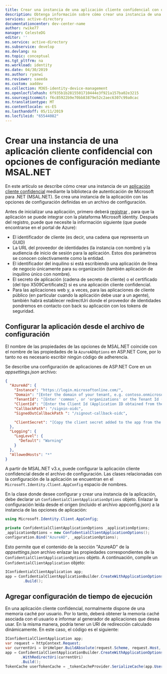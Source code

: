 ```yaml
---
title: Crear una instancia de una aplicación cliente confidencial con opciones (biblioteca de autenticación de Microsoft para. NET) | Azure
description: Obtenga información sobre cómo crear una instancia de una aplicación cliente confidencial con opciones de configuración mediante la biblioteca de autenticación de Microsoft para .NET (MSAL.NET).
services: active-directory
documentationcenter: dev-center-name
author: rwike77
manager: CelesteDG
editor: ''
ms.service: active-directory
ms.subservice: develop
ms.devlang: na
ms.topic: conceptual
ms.tgt_pltfrm: na
ms.workload: identity
ms.date: 04/30/2019
ms.author: ryanwi
ms.reviewer: saeeda
ms.custom: aaddev
ms.collection: M365-identity-device-management
ms.openlocfilehash: 6f935b1b2815501710444e3f921a157ba02e3215
ms.sourcegitcommit: f6c85922b9e70bb83879e52c2aec6307c99a0cac
ms.translationtype: MT
ms.contentlocale: es-ES
ms.lasthandoff: 05/11/2019
ms.locfileid: "65544082"
---
```

# <a name="instantiate-a-confidential-client-application-with-configuration-options-using-msalnet"></a>Crear una instancia de una aplicación cliente confidencial con opciones de configuración mediante MSAL.NET

En este artículo se describe cómo crear una instancia de un [aplicación cliente confidencial](msal-client-applications.md) mediante la biblioteca de autenticación de Microsoft para .NET (MSAL.NET).  Se crea una instancia de la aplicación con las opciones de configuración definidas en un archivo de configuración.

Antes de inicializar una aplicación, primero deberá [registrar](quickstart-register-app.md) , para que la aplicación se puede integrar con la plataforma Microsoft identity. Después del registro, puede que necesite la información siguiente (que puede encontrarse en el portal de Azure):

- El identificador de cliente (es decir, una cadena que representa un GUID)
- La URL del proveedor de identidades (la instancia con nombre) y la audiencia de inicio de sesión para la aplicación. Estos dos parámetros se conocen colectivamente como la entidad.
- El identificador del inquilino si está escribiendo una aplicación de línea de negocio únicamente para su organización (también aplicación de inquilino único con nombre).
- El secreto de aplicación (cadena de secreto de cliente) o el certificado (del tipo X509Certificate2) si es una aplicación cliente confidencial.
- Para las aplicaciones web y, a veces, para las aplicaciones de cliente público (en particular cuando la aplicación debe usar a un agente), también habrá establecer redirectUri donde el proveedor de identidades pondremos en contacto con back su aplicación con los tokens de seguridad.

## <a name="configure-the-application-from-the-config-file"></a>Configurar la aplicación desde el archivo de configuración
El nombre de las propiedades de las opciones de MSAL.NET coincide con el nombre de las propiedades de la `AzureADOptions` en ASP.NET Core, por lo tanto no es necesario escribir ningún código de adherencia.

Se describe una configuración de aplicaciones de ASP.NET Core en un *appsettings.json* archivo:

```json
{
  "AzureAd": {
    "Instance": "https://login.microsoftonline.com/",
    "Domain": "[Enter the domain of your tenant, e.g. contoso.onmicrosoft.com]",
    "TenantId": "[Enter 'common', or 'organizations' or the Tenant Id (Obtained from the Azure portal. Select 'Endpoints' from the 'App registrations' blade and use the GUID in any of the URLs), e.g. da41245a5-11b3-996c-00a8-4d99re19f292]",
    "ClientId": "[Enter the Client Id (Application ID obtained from the Azure portal), e.g. ba74781c2-53c2-442a-97c2-3d60re42f403]",
    "CallbackPath": "/signin-oidc",
    "SignedOutCallbackPath ": "/signout-callback-oidc",

    "ClientSecret": "[Copy the client secret added to the app from the Azure portal]"
  },
  "Logging": {
    "LogLevel": {
      "Default": "Warning"
    }
  },
  "AllowedHosts": "*"
}
```

A partir de MSAL.NET v3.x, puede configurar la aplicación cliente confidencial desde el archivo de configuración. Las clases relacionadas con la configuración de la aplicación se encuentran en el `Microsoft.Identity.Client.AppConfig` espacio de nombres.

En la clase donde desee configurar y crear una instancia de la aplicación, debe declarar un `ConfidentialClientApplicationOptions` objeto.  Enlazar la configuración leída desde el origen (incluido el archivo appconfig.json) a la instancia de las opciones de aplicación:

```csharp
using Microsoft.Identity.Client.AppConfig;

private ConfidentialClientApplicationOptions _applicationOptions;
_applicationOptions = new ConfidentialClientApplicationOptions();
configuration.Bind("AzureAD", _applicationOptions);
```

Esto permite que el contenido de la sección "AzureAD" de la *appsettings.json* archivo enlazar las propiedades correspondientes de la `ConfidentialClientApplicationOptions` objeto.  A continuación, compile un `ConfidentialClientApplication` objeto:

```csharp
IConfidentialClientApplication app;
app = ConfidentialClientApplicationBuilder.CreateWithApplicationOptions(_applicationOptions)
        .Build();
```

## <a name="add-runtime-configuration"></a>Agregar configuración de tiempo de ejecución
En una aplicación cliente confidencial, normalmente dispone de una memoria caché por usuario. Por lo tanto, deberá obtener la memoria caché asociada con el usuario e informar al generador de aplicaciones que desea usar. En la misma manera, podría tener un URI de redirección calculado dinámicamente. En este caso, el código es el siguiente:

```csharp
IConfidentialClientApplication app;
var request = httpContext.Request;
var currentUri = UriHelper.BuildAbsolute(request.Scheme, request.Host, request.PathBase, _azureAdOptions.CallbackPath ?? string.Empty);
app = ConfidentialClientApplicationBuilder.CreateWithApplicationOptions(_applicationOptions)
       .WithRedirectUri(currentUri)
       .Build();
TokenCache userTokenCache = _tokenCacheProvider.SerializeCache(app.UserTokenCache,httpContext, claimsPrincipal);
```

